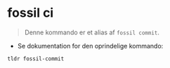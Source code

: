 # fossil ci

> Denne kommando er et alias af  `fossil commit`.

- Se dokumentation for den oprindelige kommando:

`tldr fossil-commit`
